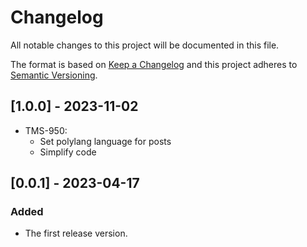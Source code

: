 # Changelog
All notable changes to this project will be documented in this file.

The format is based on [Keep a Changelog][keep-changelog]
and this project adheres to [Semantic Versioning][semver].

## [1.0.0] - 2023-11-02

- TMS-950:
    - Set polylang language for posts
    - Simplify code

## [0.0.1] - 2023-04-17

### Added

- The first release version.


[keep-changelog]: http://keepachangelog.com/en/1.0.0/
[semver]: http://semver.org/spec/v2.0.0.html

